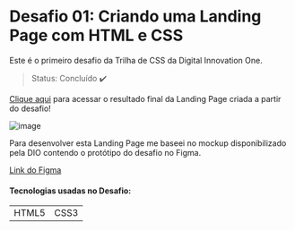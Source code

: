 # Desafio 01: Criando uma Landing Page com HTML e CSS

Este é o primeiro desafio da Trilha de CSS da Digital Innovation One.
>Status: Concluído :heavy_check_mark:

[Clique aqui](https://lucastompsonl.github.io/trilha-css-desafio-01/) para acessar o resultado final da Landing Page criada a partir do desafio!

![image](https://user-images.githubusercontent.com/55519539/183538055-6cce606c-7d1d-4d15-a4be-ffeb5b37c956.png)

Para desenvolver esta Landing Page me baseei no mockup disponibilizado pela DIO contendo o protótipo do desafio no Figma.

[Link do Figma](https://www.figma.com/file/3PiokoJj9IhGDnNiWAJbz7/DIO---Desafio-01?node-id=2%3A6)

<h4>Tecnologias usadas no Desafio:</h4>

<table>
 <tr>
   <td>HTML5</td>
   <td>CSS3</td>
 </tr>
     

